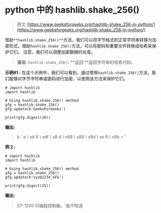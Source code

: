 # python 中的 hashlib.shake_256()

> 原文:[https://www.geeksforgeeks.org/hashlib-shake_256-in-python/](https://www.geeksforgeeks.org/hashlib-shake_256-in-python/)

借助`**hashlib.shake_256()**`方法，我们可以将字节格式的正常字符串转换为加密形式。借助`hashlib.shake_256()`方法，可以将密码和重要文件转换成哈希来保护它们。
注意，我们可以调整加密数据的长度。

> **语法:** `hashlib.shake_256()`
> **返回:**返回字符串的哈希代码。

**示例#1 :**
在这个示例中，我们可以看到，通过使用`hashlib.shake_256()`方法，我们能够对字节字符串或密码进行加密，以使用该方法来保护它们。

```
# import hashlib
import hashlib

# Using hashlib.shake_256() method
gfg = hashlib.shake_256()
gfg.update(b'GeeksForGeeks')

print(gfg.digest(10))
```

**输出:**

> b ' e \ xd 6 \ xdf \ x8 d \ x88 \ x89 \ x8d \ xe 6 \ x9b < '

**例 2 :**

```
# import hashlib
import hashlib

# Using hashlib.shake_256() method
gfg = hashlib.shake_256()
gfg.update(b'xyz@1234_GFG')

print(gfg.digest(15))
```

**输出:**

> S7-1200 可编程控制器。'我不知道